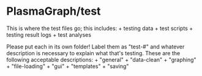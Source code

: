 PlasmaGraph/test
================

This is where the test files go; this includes:
	+ testing data
	+ test scripts
	+ testing result logs
	+ test analyses

Please put each in its own folder! Label them as "test-#" and whatever description is necessary to explain what that's testing.
These are the following acceptable descriptions:
	+ "general"
	+ "data-clean"
	+ "graphing"
	+ "file-loading"
	+ "gui"
	+ "templates"
	+ "saving"
